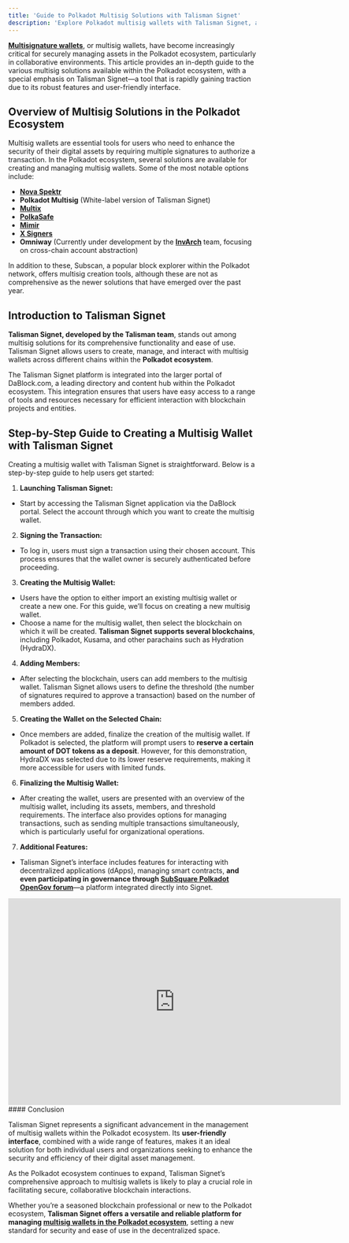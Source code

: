 ```yaml
---
title: 'Guide to Polkadot Multisig Solutions with Talisman Signet'
description: 'Explore Polkadot multisig wallets with Talisman Signet, a user-friendly tool for secure, collaborative blockchain asset management.'
---
```

[**Multisignature wallets**](https://dablock.com/polkadot-multisig-wallets/), or multisig wallets, have become increasingly critical for securely managing assets in the Polkadot ecosystem, particularly in collaborative environments. This article provides an in-depth guide to the various multisig solutions available within the Polkadot ecosystem, with a special emphasis on Talisman Signet—a tool that is rapidly gaining traction due to its robust features and user-friendly interface.

Overview of Multisig Solutions in the Polkadot Ecosystem
--------------------------------------------------------

Multisig wallets are essential tools for users who need to enhance the security of their digital assets by requiring multiple signatures to authorize a transaction. In the Polkadot ecosystem, several solutions are available for creating and managing multisig wallets. Some of the most notable options include:

- [**Nova Spektr**](https://dablock.com/dapps/nova-wallet/)
- **Polkadot Multisig** (White-label version of Talisman Signet)
- [**Multix**](https://dablock.com/dapps/multix/)
- [**PolkaSafe**](https://dablock.com/dapps/polkasafe/)
- [**Mimir**](https://dablock.com/dapps/mimir/)
- [**X Signers**](https://dablock.com/dapps/xsigners/)
- **Omniway** (Currently under development by the [**InvArch**](https://dablock.com/dapps/invarch-network/) team, focusing on cross-chain account abstraction)

In addition to these, Subscan, a popular block explorer within the Polkadot network, offers multisig creation tools, although these are not as comprehensive as the newer solutions that have emerged over the past year.

Introduction to Talisman Signet
-------------------------------

**Talisman Signet, developed by the Talisman team**, stands out among multisig solutions for its comprehensive functionality and ease of use. Talisman Signet allows users to create, manage, and interact with multisig wallets across different chains within the **Polkadot ecosystem**.

The Talisman Signet platform is integrated into the larger portal of DaBlock.com, a leading directory and content hub within the Polkadot ecosystem. This integration ensures that users have easy access to a range of tools and resources necessary for efficient interaction with blockchain projects and entities.

Step-by-Step Guide to Creating a Multisig Wallet with Talisman Signet
---------------------------------------------------------------------

Creating a multisig wallet with Talisman Signet is straightforward. Below is a step-by-step guide to help users get started:

1. **Launching Talisman Signet:**
  - Start by accessing the Talisman Signet application via the DaBlock portal. Select the account through which you want to create the multisig wallet.
2. **Signing the Transaction:**
  - To log in, users must sign a transaction using their chosen account. This process ensures that the wallet owner is securely authenticated before proceeding.
3. **Creating the Multisig Wallet:**
  - Users have the option to either import an existing multisig wallet or create a new one. For this guide, we’ll focus on creating a new multisig wallet.
  - Choose a name for the multisig wallet, then select the blockchain on which it will be created. **Talisman Signet supports several blockchains**, including Polkadot, Kusama, and other parachains such as Hydration (HydraDX).
4. **Adding Members:**
  - After selecting the blockchain, users can add members to the multisig wallet. Talisman Signet allows users to define the threshold (the number of signatures required to approve a transaction) based on the number of members added.
5. **Creating the Wallet on the Selected Chain:**
  - Once members are added, finalize the creation of the multisig wallet. If Polkadot is selected, the platform will prompt users to **reserve a certain amount of DOT tokens as a deposit**. However, for this demonstration, HydraDX was selected due to its lower reserve requirements, making it more accessible for users with limited funds.
6. **Finalizing the Multisig Wallet:**
  - After creating the wallet, users are presented with an overview of the multisig wallet, including its assets, members, and threshold requirements. The interface also provides options for managing transactions, such as sending multiple transactions simultaneously, which is particularly useful for organizational operations.
7. **Additional Features:**
  - Talisman Signet’s interface includes features for interacting with decentralized applications (dApps), managing smart contracts, **and even participating in governance through [SubSquare Polkadot OpenGov forum](https://dablock.com/dapps/subsquare/)**—a platform integrated directly into Signet.

<div class="ose-youtube ose-uid-d946d75e6ef32d20a65eb192bd04a0da ose-embedpress-responsive" style="width:675px; height:420px; max-height:420px; max-width:100%; display:inline-block;"><iframe allow="accelerometer; encrypted-media;accelerometer;autoplay;clipboard-write;gyroscope;picture-in-picture clipboard-write; encrypted-media; gyroscope; picture-in-picture; web-share" allowfullscreen="true" frameborder="0" height="420" referrerpolicy="strict-origin-when-cross-origin" src="https://www.youtube.com/embed/KJELR_cQei0?feature=oembed" title="Las 9 Wallets MultiSig de Polkadot - Guía de Talisman Signet" width="675"></iframe></div>#### Conclusion

Talisman Signet represents a significant advancement in the management of multisig wallets within the Polkadot ecosystem. Its **user-friendly interface**, combined with a wide range of features, makes it an ideal solution for both individual users and organizations seeking to enhance the security and efficiency of their digital asset management.

As the Polkadot ecosystem continues to expand, Talisman Signet’s comprehensive approach to multisig wallets is likely to play a crucial role in facilitating secure, collaborative blockchain interactions.

Whether you’re a seasoned blockchain professional or new to the Polkadot ecosystem, **Talisman Signet offers a versatile and reliable platform for managing [multisig wallets in the Polkadot ecosystem](https://dablock.com/polkadot-multisig-wallets/)**, setting a new standard for security and ease of use in the decentralized space.